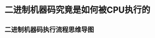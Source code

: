 # 二进制机器码究竟是如何被CPU执行的






## 二进制机器码执行流程思维导图
<img-viewer :src="'https://zmx2321.github.io/vite-blog/images/note/front/v8-note/10/11-0.png'" :alt="'二进制机器码执行流程思维导图'" />